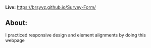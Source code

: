 <b>Live:</b> https://brsyvz.github.io/Survey-Form/

<h2>About:</h2>
  
  <p>I practiced responsive design and element alignments by doing this webpage</p>
